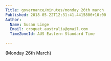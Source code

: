 ```yaml
---
Title: governance/minutes/monday 26th march
Published: 2018-05-22T12:31:41.4415806+10:00
Author:
  Name: Susan Linge
  Email: croquet.australia@gmail.com
  TimeZoneId: AUS Eastern Standard Time

---
```

(Monday 26th March)